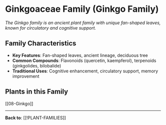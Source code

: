 # Ginkgoaceae Family (Ginkgo Family)

*The Ginkgo family is an ancient plant family with unique fan-shaped leaves, known for circulatory and cognitive support.*

## Family Characteristics
- **Key Features**: Fan-shaped leaves, ancient lineage, deciduous tree
- **Common Compounds**: Flavonoids (quercetin, kaempferol), terpenoids (ginkgolides, bilobalide)
- **Traditional Uses**: Cognitive enhancement, circulatory support, memory improvement

## Plants in this Family

[[08-Ginkgo]]

---

**Back to**: [[!PLANT-FAMILIES]]